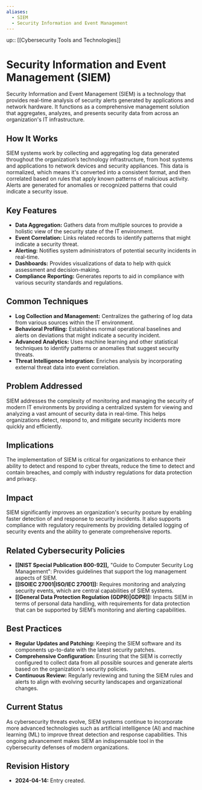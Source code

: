 ```yaml
---
aliases:
  - SIEM
  - Security Information and Event Management
---
```

up:: [[Cybersecurity Tools and Technologies]]
# Security Information and Event Management (SIEM)

Security Information and Event Management (SIEM) is a technology that provides real-time analysis of security alerts generated by applications and network hardware. It functions as a comprehensive management solution that aggregates, analyzes, and presents security data from across an organization's IT infrastructure.

## How It Works

SIEM systems work by collecting and aggregating log data generated throughout the organization’s technology infrastructure, from host systems and applications to network devices and security appliances. This data is normalized, which means it's converted into a consistent format, and then correlated based on rules that apply known patterns of malicious activity. Alerts are generated for anomalies or recognized patterns that could indicate a security issue.

## Key Features

- **Data Aggregation:** Gathers data from multiple sources to provide a holistic view of the security state of the IT environment.
- **Event Correlation:** Links related records to identify patterns that might indicate a security threat.
- **Alerting:** Notifies system administrators of potential security incidents in real-time.
- **Dashboards:** Provides visualizations of data to help with quick assessment and decision-making.
- **Compliance Reporting:** Generates reports to aid in compliance with various security standards and regulations.

## Common Techniques

- **Log Collection and Management:** Centralizes the gathering of log data from various sources within the IT environment.
- **Behavioral Profiling:** Establishes normal operational baselines and alerts on deviations that might indicate a security incident.
- **Advanced Analytics:** Uses machine learning and other statistical techniques to identify patterns or anomalies that suggest security threats.
- **Threat Intelligence Integration:** Enriches analysis by incorporating external threat data into event correlation.

## Problem Addressed

SIEM addresses the complexity of monitoring and managing the security of modern IT environments by providing a centralized system for viewing and analyzing a vast amount of security data in real-time. This helps organizations detect, respond to, and mitigate security incidents more quickly and efficiently.

## Implications

The implementation of SIEM is critical for organizations to enhance their ability to detect and respond to cyber threats, reduce the time to detect and contain breaches, and comply with industry regulations for data protection and privacy.

## Impact

SIEM significantly improves an organization's security posture by enabling faster detection of and response to security incidents. It also supports compliance with regulatory requirements by providing detailed logging of security events and the ability to generate comprehensive reports.

## Related Cybersecurity Policies

- **[[NIST Special Publication 800-92]],** "Guide to Computer Security Log Management": Provides guidelines that support the log management aspects of SIEM.
- **[[ISOIEC 27001|ISO/IEC 27001]]:** Requires monitoring and analyzing security events, which are central capabilities of SIEM systems.
- **[[General Data Protection Regulation (GDPR)|GDPR]]:** Impacts SIEM in terms of personal data handling, with requirements for data protection that can be supported by SIEM’s monitoring and alerting capabilities.

## Best Practices

- **Regular Updates and Patching:** Keeping the SIEM software and its components up-to-date with the latest security patches.
- **Comprehensive Configuration:** Ensuring that the SIEM is correctly configured to collect data from all possible sources and generate alerts based on the organization's security policies.
- **Continuous Review:** Regularly reviewing and tuning the SIEM rules and alerts to align with evolving security landscapes and organizational changes.

## Current Status

As cybersecurity threats evolve, SIEM systems continue to incorporate more advanced technologies such as artificial intelligence (AI) and machine learning (ML) to improve threat detection and response capabilities. This ongoing advancement makes SIEM an indispensable tool in the cybersecurity defenses of modern organizations.

## Revision History

- **2024-04-14:** Entry created.